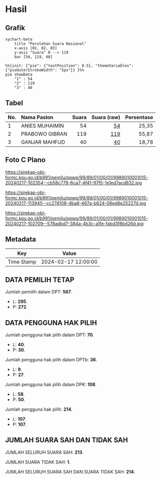 # Hasil

## Grafik

```mermaid
xychart-beta
    title "Perolehan Suara Nasional"
    x-axis [01, 02, 03]
    y-axis "Suara" 0 --> 119
    bar [54, 119, 40]
```

```mermaid
%%{init: {"pie": {"textPosition": 0.5}, "themeVariables": {"pieOuterStrokeWidth": "5px"}} }%%
pie showData
    "1" : 54
    "2" : 119
    "3" : 40
```

## Tabel

| No. | Nama Paslon    | Suara | Suara (raw) | Persentase |
|:--- |:-------------- | -----:| -----------:| ----------:|
| 1   | ANIES MUHAIMIN | 54    | [54][p-1]   | 25,35      |
| 2   | PRABOWO GIBRAN | 119   | [119][p-2]  | 55,87      |
| 3   | GANJAR MAHFUD  | 40    | [40][p-3]   | 18,78      |


[p-1]: https://github.com/gigit-pemilu/pemilu-2024/blob/main/pilpres/hitung-suara/sub/99-luar-negeri/sub/89-penang-malaysia/sub/01-penang-malaysia/sub/0001-penang-malaysia/sub/015-tps-010/sub/paslon-1.txt
[p-2]: https://github.com/gigit-pemilu/pemilu-2024/blob/main/pilpres/hitung-suara/sub/99-luar-negeri/sub/89-penang-malaysia/sub/01-penang-malaysia/sub/0001-penang-malaysia/sub/015-tps-010/sub/paslon-2.txt
[p-3]: https://github.com/gigit-pemilu/pemilu-2024/blob/main/pilpres/hitung-suara/sub/99-luar-negeri/sub/89-penang-malaysia/sub/01-penang-malaysia/sub/0001-penang-malaysia/sub/015-tps-010/sub/paslon-3.txt

## Foto C Plano

https://sirekap-obj-formc.kpu.go.id/b991/pemilu/ppwp/99/89/01/00/01/9989010001015-20240217-102354--cb58c779-6ca7-4f41-97f5-1e1ed7acd832.jpg

https://sirekap-obj-formc.kpu.go.id/b991/pemilu/ppwp/99/89/01/00/01/9989010001015-20240217-113945--cc274108-4ba8-467a-b624-08ed8e25227d.jpg

https://sirekap-obj-formc.kpu.go.id/b991/pemilu/ppwp/99/89/01/00/01/9989010001015-20240217-102709--578adbd7-384a-4b3c-a1fe-fabd3f8bd26d.jpg


## Metadata

| Key        | Value               |
| ---------- | ------------------- |
| Time Stamp | 2024-02-17 12:00:00 |


## DATA PEMILIH TETAP

Jumlah pemilih dalam DPT: **567**.
 * L: **295**.
 * P: **272**.

## DATA PENGGUNA HAK PILIH

Jumlah pengguna hak pilih dalam DPT: **70**.
 * L: **40**.
 * P: **30**.

Jumlah pengguna hak pilih dalam DPTb: **36**.
 * L: **9**.
 * P: **27**.

Jumlah pengguna hak pilih dalam DPK: **108**.
 * L: **58**.
 * P: **50**.

Jumlah pengguna hak pilih: **214**.
 * L: **107**.
 * P: **107**.

## JUMLAH SUARA SAH DAN TIDAK SAH

JUMLAH SELURUH SUARA SAH: **213**.

JUMLAH SUARA TIDAK SAH: **1**.

JUMLAH SELURUH SUARA SAH DAN SUARA TIDAK SAH: **214**.


